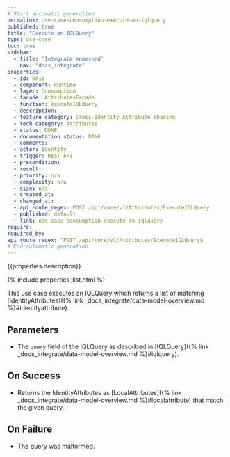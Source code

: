 ```yaml
---
# Start automatic generation
permalink: use-case-consumption-execute-an-iqlquery
published: true
title: "Execute an IQLQuery"
type: use-case
toc: true
sidebar:
  - title: "Integrate enmeshed"
    nav: "docs_integrate"
properties:
  - id: RA16
  - component: Runtime
  - layer: Consumption
  - facade: AttributesFacade
  - function: executeIQLQuery
  - description:
  - feature category: Cross-Identity Attribute sharing
  - tech category: Attributes
  - status: DONE
  - documentation status: DONE
  - comments:
  - actor: Identity
  - trigger: REST API
  - precondition:
  - result:
  - priority: n/a
  - complexity: n/a
  - size: n/a
  - created_at:
  - changed_at:
  - api_route_regex: POST /api/core/v1/Attributes/ExecuteIQLQuery
  - published: default
  - link: use-case-consumption-execute-an-iqlquery
require:
required_by:
api_route_regex: ^POST /api/core/v1/Attributes/ExecuteIQLQuery$
# End automatic generation
---
```


{{properties.description}}

{% include properties_list.html %}

This use case executes an IQLQuery which returns a list of matching [IdentityAttributes]({% link _docs_integrate/data-model-overview.md %}#identityattribute).

## Parameters

- The `query` field of the IQLQuery as described in [IQLQuery]({% link _docs_integrate/data-model-overview.md %}#iqlquery).

## On Success

- Returns the IdentityAttributes as [LocalAttributes]({% link _docs_integrate/data-model-overview.md %}#localattribute) that match the given query.

## On Failure

- The query was malformed.
